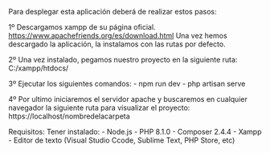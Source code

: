 Para desplegar esta aplicación deberá de realizar estos pasos:

1º Descargamos xampp de su página oficial. https://www.apachefriends.org/es/download.html Una vez hemos descargado la aplicación, la instalamos con las rutas por defecto.

2º Una vez instalado, pegamos nuestro proyecto en la siguiente ruta: C:/xampp/htdocs/

3º Ejecutar los siguientes comandos:
    - npm run dev
    - php artisan serve

4º Por ultimo iniciaremos el servidor apache y buscaremos en cualquier navegador la siguiente ruta para visualizar el proyecto: https://localhost/nombredelacarpeta

Requisitos:
Tener instalado:
    - Node.js
    - PHP 8.1.0
    - Composer 2.4.4
    - Xampp
    - Editor de texto (Visual Studio Ccode, Sublime Text, PHP Store, etc)

